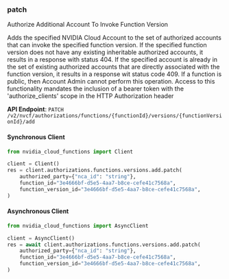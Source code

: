 
### patch <a name="patch"></a>
Authorize Additional Account To Invoke Function Version

Adds the specified NVIDIA Cloud Account to the set of authorized accounts that  can invoke the specified function version. If the specified function version  does not have any existing inheritable authorized accounts, it results in a  response with status 404. If the specified account is already in the set of  existing authorized accounts that are directly associated with the function  version, it results in a response wit status code 409. If a function is public,  then Account Admin cannot perform this operation. Access to this functionality mandates the inclusion of a bearer token with the  'authorize_clients' scope in the HTTP Authorization header 

**API Endpoint**: `PATCH /v2/nvcf/authorizations/functions/{functionId}/versions/{functionVersionId}/add`

#### Synchronous Client

```python
from nvidia_cloud_functions import Client

client = Client()
res = client.authorizations.functions.versions.add.patch(
    authorized_party={"nca_id": "string"},
    function_id="3e4666bf-d5e5-4aa7-b8ce-cefe41c7568a",
    function_version_id="3e4666bf-d5e5-4aa7-b8ce-cefe41c7568a",
)
```

#### Asynchronous Client

```python
from nvidia_cloud_functions import AsyncClient

client = AsyncClient()
res = await client.authorizations.functions.versions.add.patch(
    authorized_party={"nca_id": "string"},
    function_id="3e4666bf-d5e5-4aa7-b8ce-cefe41c7568a",
    function_version_id="3e4666bf-d5e5-4aa7-b8ce-cefe41c7568a",
)
```
